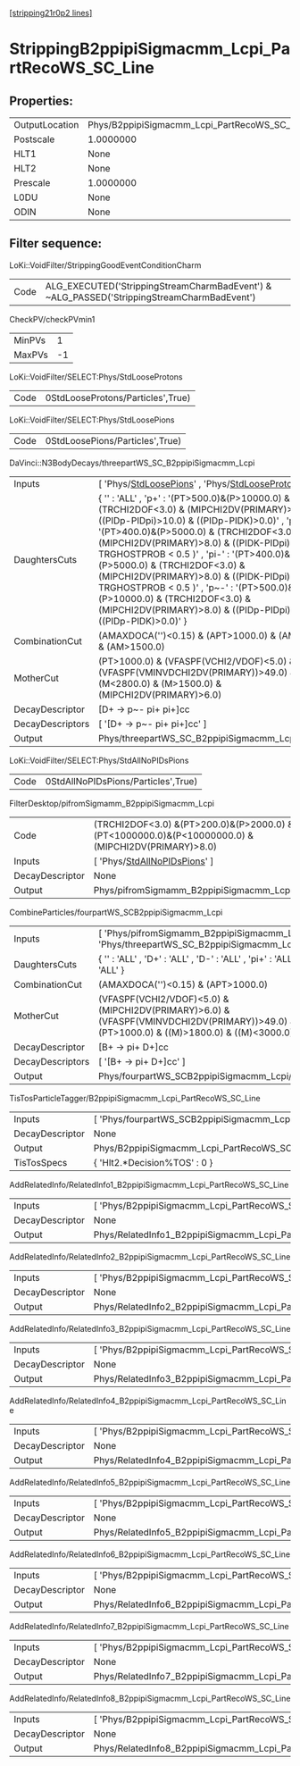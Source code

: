 [[stripping21r0p2 lines]](./stripping21r0p2-index)

# StrippingB2ppipiSigmacmm_Lcpi_PartRecoWS_SC_Line

## Properties:

|                |                                                        |
|----------------|--------------------------------------------------------|
| OutputLocation | Phys/B2ppipiSigmacmm_Lcpi_PartRecoWS_SC_Line/Particles |
| Postscale      | 1.0000000                                              |
| HLT1           | None                                                   |
| HLT2           | None                                                   |
| Prescale       | 1.0000000                                              |
| L0DU           | None                                                   |
| ODIN           | None                                                   |

## Filter sequence:

LoKi::VoidFilter/StrippingGoodEventConditionCharm

|      |                                                                                            |
|------|--------------------------------------------------------------------------------------------|
| Code | ALG_EXECUTED('StrippingStreamCharmBadEvent') & ~ALG_PASSED('StrippingStreamCharmBadEvent') |

CheckPV/checkPVmin1

|        |     |
|--------|-----|
| MinPVs | 1   |
| MaxPVs | -1  |

LoKi::VoidFilter/SELECT:Phys/StdLooseProtons

|      |                                   |
|------|-----------------------------------|
| Code | 0StdLooseProtons/Particles',True) |

LoKi::VoidFilter/SELECT:Phys/StdLoosePions

|      |                                 |
|------|---------------------------------|
| Code | 0StdLoosePions/Particles',True) |

DaVinci::N3BodyDecays/threepartWS_SC_B2ppipiSigmacmm_Lcpi

|                  |                                                                                                                                                                                                                                                                                                                                                                                                                                                                                                                                                   |
|------------------|---------------------------------------------------------------------------------------------------------------------------------------------------------------------------------------------------------------------------------------------------------------------------------------------------------------------------------------------------------------------------------------------------------------------------------------------------------------------------------------------------------------------------------------------------|
| Inputs           | [ 'Phys/[StdLoosePions](./stripping21r0p2-commonparticles-stdloosepions)' , 'Phys/[StdLooseProtons](./stripping21r0p2-commonparticles-stdlooseprotons)' ]                                                                                                                                                                                                                                                                                                                                                                                       |
| DaughtersCuts    | { '' : 'ALL' , 'p+' : '(PT\>500.0)&(P\>10000.0) & (TRCHI2DOF\<3.0) & (MIPCHI2DV(PRIMARY)\>8.0) & ((PIDp-PIDpi)\>10.0) & ((PIDp-PIDK)\>0.0)' , 'pi+' : '(PT\>400.0)&(P\>5000.0) & (TRCHI2DOF\<3.0) & (MIPCHI2DV(PRIMARY)\>8.0) & ((PIDK-PIDpi)\<0.0) & ( TRGHOSTPROB \< 0.5 )' , 'pi-' : '(PT\>400.0)&(P\>5000.0) & (TRCHI2DOF\<3.0) & (MIPCHI2DV(PRIMARY)\>8.0) & ((PIDK-PIDpi)\<0.0) & ( TRGHOSTPROB \< 0.5 )' , 'p~-' : '(PT\>500.0)&(P\>10000.0) & (TRCHI2DOF\<3.0) & (MIPCHI2DV(PRIMARY)\>8.0) & ((PIDp-PIDpi)\>10.0) & ((PIDp-PIDK)\>0.0)' } |
| CombinationCut   | (AMAXDOCA('')\<0.15) & (APT\>1000.0) & (AM\<2800.0) & (AM\>1500.0)                                                                                                                                                                                                                                                                                                                                                                                                                                                                                |
| MotherCut        | (PT\>1000.0) & (VFASPF(VCHI2/VDOF)\<5.0) & (VFASPF(VMINVDCHI2DV(PRIMARY))\>49.0) & (M\<2800.0) & (M\>1500.0) & (MIPCHI2DV(PRIMARY)\>6.0)                                                                                                                                                                                                                                                                                                                                                                                                          |
| DecayDescriptor  | [D+ -\> p~- pi+ pi+]cc                                                                                                                                                                                                                                                                                                                                                                                                                                                                                                                          |
| DecayDescriptors | [ '[D+ -\> p~- pi+ pi+]cc' ]                                                                                                                                                                                                                                                                                                                                                                                                                                                                                                                  |
| Output           | Phys/threepartWS_SC_B2ppipiSigmacmm_Lcpi/Particles                                                                                                                                                                                                                                                                                                                                                                                                                                                                                                |

LoKi::VoidFilter/SELECT:Phys/StdAllNoPIDsPions

|      |                                     |
|------|-------------------------------------|
| Code | 0StdAllNoPIDsPions/Particles',True) |

FilterDesktop/pifromSigmamm_B2ppipiSigmacmm_Lcpi

|                 |                                                                                                        |
|-----------------|--------------------------------------------------------------------------------------------------------|
| Code            | (TRCHI2DOF\<3.0) &(PT\>200.0)&(P\>2000.0) &(PT\<1000000.0)&(P\<10000000.0) & (MIPCHI2DV(PRIMARY)\>8.0) |
| Inputs          | [ 'Phys/[StdAllNoPIDsPions](./stripping21r0p2-commonparticles-stdallnopidspions)' ]                  |
| DecayDescriptor | None                                                                                                   |
| Output          | Phys/pifromSigmamm_B2ppipiSigmacmm_Lcpi/Particles                                                      |

CombineParticles/fourpartWS_SCB2ppipiSigmacmm_Lcpi

|                  |                                                                                                                                              |
|------------------|----------------------------------------------------------------------------------------------------------------------------------------------|
| Inputs           | [ 'Phys/pifromSigmamm_B2ppipiSigmacmm_Lcpi' , 'Phys/threepartWS_SC_B2ppipiSigmacmm_Lcpi' ]                                                 |
| DaughtersCuts    | { '' : 'ALL' , 'D+' : 'ALL' , 'D-' : 'ALL' , 'pi+' : 'ALL' , 'pi-' : 'ALL' }                                                                 |
| CombinationCut   | (AMAXDOCA('')\<0.15) & (APT\>1000.0)                                                                                                         |
| MotherCut        | (VFASPF(VCHI2/VDOF)\<5.0) & (MIPCHI2DV(PRIMARY)\>6.0) & (VFASPF(VMINVDCHI2DV(PRIMARY))\>49.0) & (PT\>1000.0) & ((M)\>1800.0) & ((M)\<3000.0) |
| DecayDescriptor  | [B+ -\> pi+ D+]cc                                                                                                                          |
| DecayDescriptors | [ '[B+ -\> pi+ D+]cc' ]                                                                                                                  |
| Output           | Phys/fourpartWS_SCB2ppipiSigmacmm_Lcpi/Particles                                                                                             |

TisTosParticleTagger/B2ppipiSigmacmm_Lcpi_PartRecoWS_SC_Line

|                 |                                                        |
|-----------------|--------------------------------------------------------|
| Inputs          | [ 'Phys/fourpartWS_SCB2ppipiSigmacmm_Lcpi' ]         |
| DecayDescriptor | None                                                   |
| Output          | Phys/B2ppipiSigmacmm_Lcpi_PartRecoWS_SC_Line/Particles |
| TisTosSpecs     | { 'Hlt2.\*Decision%TOS' : 0 }                          |

AddRelatedInfo/RelatedInfo1_B2ppipiSigmacmm_Lcpi_PartRecoWS_SC_Line

|                 |                                                                     |
|-----------------|---------------------------------------------------------------------|
| Inputs          | [ 'Phys/B2ppipiSigmacmm_Lcpi_PartRecoWS_SC_Line' ]                |
| DecayDescriptor | None                                                                |
| Output          | Phys/RelatedInfo1_B2ppipiSigmacmm_Lcpi_PartRecoWS_SC_Line/Particles |

AddRelatedInfo/RelatedInfo2_B2ppipiSigmacmm_Lcpi_PartRecoWS_SC_Line

|                 |                                                                     |
|-----------------|---------------------------------------------------------------------|
| Inputs          | [ 'Phys/B2ppipiSigmacmm_Lcpi_PartRecoWS_SC_Line' ]                |
| DecayDescriptor | None                                                                |
| Output          | Phys/RelatedInfo2_B2ppipiSigmacmm_Lcpi_PartRecoWS_SC_Line/Particles |

AddRelatedInfo/RelatedInfo3_B2ppipiSigmacmm_Lcpi_PartRecoWS_SC_Line

|                 |                                                                     |
|-----------------|---------------------------------------------------------------------|
| Inputs          | [ 'Phys/B2ppipiSigmacmm_Lcpi_PartRecoWS_SC_Line' ]                |
| DecayDescriptor | None                                                                |
| Output          | Phys/RelatedInfo3_B2ppipiSigmacmm_Lcpi_PartRecoWS_SC_Line/Particles |

AddRelatedInfo/RelatedInfo4_B2ppipiSigmacmm_Lcpi_PartRecoWS_SC_Line

|                 |                                                                     |
|-----------------|---------------------------------------------------------------------|
| Inputs          | [ 'Phys/B2ppipiSigmacmm_Lcpi_PartRecoWS_SC_Line' ]                |
| DecayDescriptor | None                                                                |
| Output          | Phys/RelatedInfo4_B2ppipiSigmacmm_Lcpi_PartRecoWS_SC_Line/Particles |

AddRelatedInfo/RelatedInfo5_B2ppipiSigmacmm_Lcpi_PartRecoWS_SC_Line

|                 |                                                                     |
|-----------------|---------------------------------------------------------------------|
| Inputs          | [ 'Phys/B2ppipiSigmacmm_Lcpi_PartRecoWS_SC_Line' ]                |
| DecayDescriptor | None                                                                |
| Output          | Phys/RelatedInfo5_B2ppipiSigmacmm_Lcpi_PartRecoWS_SC_Line/Particles |

AddRelatedInfo/RelatedInfo6_B2ppipiSigmacmm_Lcpi_PartRecoWS_SC_Line

|                 |                                                                     |
|-----------------|---------------------------------------------------------------------|
| Inputs          | [ 'Phys/B2ppipiSigmacmm_Lcpi_PartRecoWS_SC_Line' ]                |
| DecayDescriptor | None                                                                |
| Output          | Phys/RelatedInfo6_B2ppipiSigmacmm_Lcpi_PartRecoWS_SC_Line/Particles |

AddRelatedInfo/RelatedInfo7_B2ppipiSigmacmm_Lcpi_PartRecoWS_SC_Line

|                 |                                                                     |
|-----------------|---------------------------------------------------------------------|
| Inputs          | [ 'Phys/B2ppipiSigmacmm_Lcpi_PartRecoWS_SC_Line' ]                |
| DecayDescriptor | None                                                                |
| Output          | Phys/RelatedInfo7_B2ppipiSigmacmm_Lcpi_PartRecoWS_SC_Line/Particles |

AddRelatedInfo/RelatedInfo8_B2ppipiSigmacmm_Lcpi_PartRecoWS_SC_Line

|                 |                                                                     |
|-----------------|---------------------------------------------------------------------|
| Inputs          | [ 'Phys/B2ppipiSigmacmm_Lcpi_PartRecoWS_SC_Line' ]                |
| DecayDescriptor | None                                                                |
| Output          | Phys/RelatedInfo8_B2ppipiSigmacmm_Lcpi_PartRecoWS_SC_Line/Particles |
